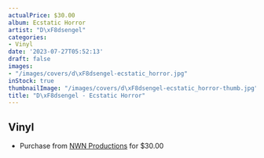 ```yaml
---
actualPrice: $30.00
album: Ecstatic Horror
artist: "D\xF8dsengel"
categories:
- Vinyl
date: '2023-07-27T05:52:13'
draft: false
images:
- "/images/covers/d\xF8dsengel-ecstatic_horror.jpg"
inStock: true
thumbnailImage: "/images/covers/d\xF8dsengel-ecstatic_horror-thumb.jpg"
title: "D\xF8dsengel - Ecstatic Horror"
---
```


## Vinyl
* Purchase from [NWN Productions](http://shop.nwnprod.com/index.php?route=product/product&path=76&product_id=23635&sort=pd.name&order=ASC) for $30.00
